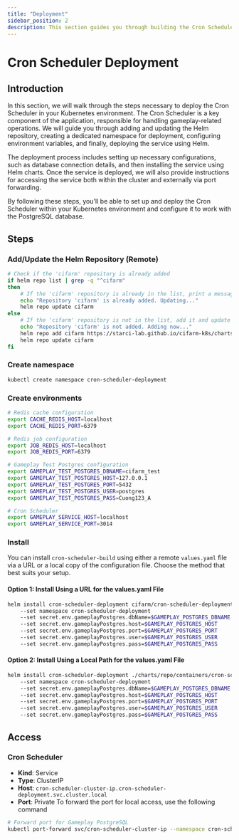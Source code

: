 ```yaml
---
title: "Deployment"
sidebar_position: 2
description: This section guides you through building the Cron Scheduler in your Kubernetes environment using Helm.
---
```

# Cron Scheduler Deployment
## Introduction
In this section, we will walk through the steps necessary to deploy the Cron Scheduler in your Kubernetes environment. The Cron Scheduler is a key component of the application, responsible for handling gameplay-related operations. We will guide you through adding and updating the Helm repository, creating a dedicated namespace for deployment, configuring environment variables, and finally, deploying the service using Helm.

The deployment process includes setting up necessary configurations, such as database connection details, and then installing the service using Helm charts. Once the service is deployed, we will also provide instructions for accessing the service both within the cluster and externally via port forwarding.

By following these steps, you'll be able to set up and deploy the Cron Scheduler within your Kubernetes environment and configure it to work with the PostgreSQL database.
## Steps
### Add/Update the Helm Repository (Remote)
```bash
# Check if the 'cifarm' repository is already added
if helm repo list | grep -q "^cifarm" 
then
    # If the 'cifarm' repository is already in the list, print a message and update the repository
    echo "Repository 'cifarm' is already added. Updating..."
    helm repo update cifarm
else
    # If the 'cifarm' repository is not in the list, add it and update the repository
    echo "Repository 'cifarm' is not added. Adding now..."
    helm repo add cifarm https://starci-lab.github.io/cifarm-k8s/charts
    helm repo update cifarm
fi
```
### Create namespace
```bash
kubectl create namespace cron-scheduler-deployment
```
### Create environments
```bash
# Redis cache configuration
export CACHE_REDIS_HOST=localhost
export CACHE_REDIS_PORT=6379

# Redis job configuration
export JOB_REDIS_HOST=localhost
export JOB_REDIS_PORT=6379

# Gameplay Test Postgres configuration
export GAMEPLAY_TEST_POSTGRES_DBNAME=cifarm_test
export GAMEPLAY_TEST_POSTGRES_HOST=127.0.0.1
export GAMEPLAY_TEST_POSTGRES_PORT=5432
export GAMEPLAY_TEST_POSTGRES_USER=postgres
export GAMEPLAY_TEST_POSTGRES_PASS=Cuong123_A

# Cron Scheduler
export GAMEPLAY_SERVICE_HOST=localhost
export GAMEPLAY_SERVICE_PORT=3014

```

### Install
You can install `cron-scheduler-build` using either a remote `values.yaml` file via a URL or a local copy of the configuration file. Choose the method that best suits your setup.
#### Option 1: Install Using a URL for the values.yaml File
```bash
helm install cron-scheduler-deployment cifarm/cron-scheduler-deployment
    --set namespace cron-scheduler-deployment
    --set secret.env.gameplayPostgres.dbName=$GAMEPLAY_POSTGRES_DBNAME
    --set secret.env.gameplayPostgres.host=$GAMEPLAY_POSTGRES_HOST
    --set secret.env.gameplayPostgres.port=$GAMEPLAY_POSTGRES_PORT
    --set secret.env.gameplayPostgres.user=$GAMEPLAY_POSTGRES_USER
    --set secret.env.gameplayPostgres.pass=$GAMEPLAY_POSTGRES_PASS

```
#### Option 2: Install Using a Local Path for the values.yaml File
```bash
helm install cron-scheduler-deployment ./charts/repo/containers/cron-scheduler/build/
    --set namespace cron-scheduler-deployment
    --set secret.env.gameplayPostgres.dbName=$GAMEPLAY_POSTGRES_DBNAME
    --set secret.env.gameplayPostgres.host=$GAMEPLAY_POSTGRES_HOST
    --set secret.env.gameplayPostgres.port=$GAMEPLAY_POSTGRES_PORT
    --set secret.env.gameplayPostgres.user=$GAMEPLAY_POSTGRES_USER
    --set secret.env.gameplayPostgres.pass=$GAMEPLAY_POSTGRES_PASS
```
## Access
### Cron Scheduler
- **Kind**: Service  
- **Type**: ClusterIP  
- **Host**: `cron-scheduler-cluster-ip.cron-scheduler-deployment.svc.cluster.local`  
- **Port**: Private
To forward the port for local access, use the following command
```bash
# Forward port for Gameplay PostgreSQL
kubectl port-forward svc/cron-scheduler-cluster-ip --namespace cron-scheduler-deployment
```